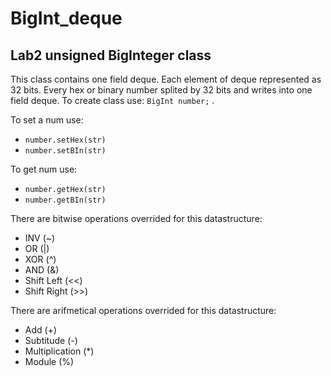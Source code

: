 # BigInt_deque

## Lab2 unsigned BigInteger class

This class contains one field deque<usigned int >. Each element of deque represented as 32 bits. Every hex or binary number splited by 32 bits and writes into one field deque.
To create class use:  `BigInt number;` .

To set a num use:
- `number.setHex(str)`
- `number.setBIn(str)`

To get num use:
- `number.getHex(str)`
- `number.getBIn(str)`

There are bitwise operations overrided for this datastructure:
- INV (~)
- OR  (|)
- XOR (^)
- AND (&)
- Shift Left (<<)
- Shift Right (>>)

There are arifmetical operations overrided for this datastructure:
- Add (+)
- Subtitude (-)  
- Multiplication (*)
- Module (%)
